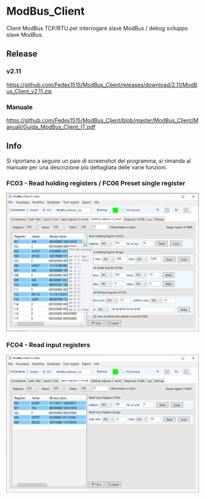 # ModBus_Client
Client ModBus TCP/RTU per interrogare slave ModBus / debug sviluppo slave ModBus.

## Release

### v2.11
https://github.com/Fedex1515/ModBus_Client/releases/download/2.11/ModBus_Client_v2.11.zip

### Manuale
https://github.com/Fedex1515/ModBus_Client/blob/master/ModBus_Client/Manuali/Guida_ModBus_Client_IT.pdf

## Info

Si riportano a seguire un paio di screenshot del programma, si rimanda al manuale per una descrizione più dettagliata delle varie funzioni. 

### FC03 - Read holding registers / FC06 Preset single register

![alt text](https://github.com/Fedex1515/ModBus_Client/blob/master/ModBus_Client/Img/ModBus_Client_HoldingReg_00.PNG?raw=true)

### FC04 - Read input registers

![alt text](https://github.com/Fedex1515/ModBus_Client/blob/master/ModBus_Client/Img/ModBus_Client_inputReg_00.PNG?raw=true)
